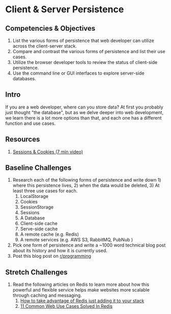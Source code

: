 # Client & Server Persistence

## Competencies & Objectives

1. List the various forms of persistence that web developer can utilize across the client-server stack.
1. Compare and contrast the various forms of persistence and list their use cases.
1. Utilize the browser developer tools to review the status of client-side persistence.
1. Use the command line or GUI interfaces to explore server-side databases.

## Intro

If you are a web developer, where can you store data? At first you probably just thought "the database", but as we delve deeper into web development, we learn there is a lot more options than that, and each one has a different function and use cases.

## Resources

1. [Sessions & Cookies (7 min video)](https://www.youtube.com/watch?v=64veb6tKTm0)

## Baseline Challenges

1. Research each of the following forms of persistence and write down 1) where this persistence lives, 2) when the data would be deleted, 3) At least three use cases for each.
    1. LocalStorage
    1. Cookies
    1. SessionStorage
    1. Sessions
    1. A Database
    1. Client-side cache
    1. Serve-side cache
    1. A remote cache (e.g. Redis)
    1. A remote services (e.g. AWS S3, RabbitMQ, PubNub )
1. Pick one form of persistence and write a ~1000 word technical blog post about its history and how it is currently used.
1. Post this blog post on [r/programming](https://www.reddit.com/r/programming/)

## Stretch Challenges

1. Read the following articles on Redis to learn more about how this powerful and flexible service helps make websites more scalable through caching and messaging.
    1. [How to take advantage of Redis just adding it to your stack](http://oldblog.antirez.com/post/take-advantage-of-redis-adding-it-to-your-stack.html)
    1. [11 Common Web Use Cases Solved In Redis](http://highscalability.com/blog/2011/7/6/11-common-web-use-cases-solved-in-redis.html)

